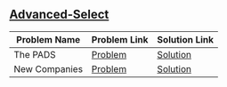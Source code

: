 ## [Advanced-Select](https://www.hackerrank.com/domains/sql/advanced-select)

Problem Name|Problem Link|Solution Link
---|---|---
The PADS|[Problem](https://www.hackerrank.com/challenges/the-pads/problem)|[Solution](./the-pads.sql)
New Companies|[Problem](https://www.hackerrank.com/challenges/the-company/problem)|[Solution](https://github.com/ank47197/Hackerrank/blob/master/SQL/Advanced-Select/the-company.sql)
